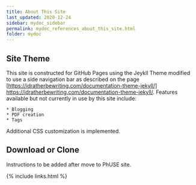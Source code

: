 ```yaml
---
title: About This Site
last_updated: 2020-12-24
sidebar: mydoc_sidebar
permalink: mydoc_references_about_this_site.html
folder: mydoc
---
```



## Site Theme
This site is constructed for GitHub Pages using the Jeykll Theme modified to use a 
side navigation bar as described on the page [https://idratherbewriting.com/documentation-theme-jekyll/] https://idratherbewriting.com/documentation-theme-jekyll/. Features available but not currently in use by this site include:

    * Blogging 
    * PDF creation 
    * Tags
 
 Additional CSS customization is implemented.

## Download or Clone
<font class='toBeAdded'>Instructions to be added after move to PhUSE site.</font>




{% include links.html %}
